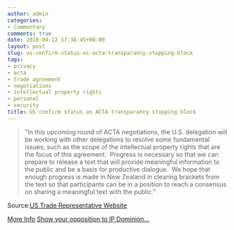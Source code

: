```yaml
---
author: admin
categories:
- Commentary
comments: true
date: 2010-04-12 17:38:45+00:00
layout: post
slug: us-confirm-status-as-acta-transparancy-stopping-block
tags:
- privacy
- acta
- trade agreement
- negotiations
- intellectual property rights
- personal
- security
title: US confirm status as ACTA transparancy stopping block
---
```



> "In this upcoming round of ACTA negotiations, the U.S. delegation will be working with other delegations to resolve some fundamental issues, such as the scope of the intellectual property rights that are the focus of this agreement.  Progress is necessary so that we can prepare to release a text that will provide meaningful information to the public and be a basis for productive dialogue.  We hope that enough progress is made in New Zealand in clearing brackets from the text so that participants can be in a position to reach a consensus on sharing a meaningful text with the public."

Source:[US Trade Representative Website](http://www.ustr.gov/about-us/press-office/press-releases/2010/april/office-us-trade-representative-releases-statement-up)

[More Info](http://www.michaelgeist.ca/content/view/4949/125/)
[Show your opposition to IP Dominion...](http://www.stopacta.info/alertbox)

